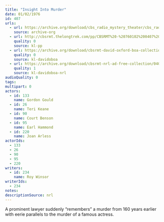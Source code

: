 ```yaml
---
title: "Insight Into Murder"
date: 01/02/1976
id: 407
urls: 
  - url: https://archive.org/download/cbs_radio_mystery_theater/cbs_radio_mystery_theater-0401-0450.zip/cbs_radio_mystery_theater-0401-0450%2Fcbsrmt_0407_insight_into_murder.mp3
    source: archive-org
  - url: http://cbsrmt.thelongtrek.com/pp/CBSRMT%20-%20760102%200407%20Insight%20into%20Murder_pp.mp3
    quality: 0
    source: kl-pp
  - url: https://archive.org/download/cbsrmt-david-oxford-boa-collection/CBSRMT-760102-0407-Insight-into-Murder-(128-44)_KIXI-{BoA}.mp3
    quality: 0
    source: kl-davidoboa
  - url: https://archive.org/download/cbsrmt-nrl-ad-free-collection/0407%20CBSRMT-760102-0407-Insight-into-Murder-(128-44)_KIXI-%7BBoA%7D%20(no%20ads).mp3
    quality: 1
    source: kl-davidoboa-nrl
audioQuality: 0
tags: 
multipart: 0
actors:  
  - id: 133
    name: Gordon Gould  
  - id: 26
    name: Teri Keane  
  - id: 90
    name: Court Benson  
  - id: 95
    name: Earl Hammond  
  - id: 220
    name: Joan Arless
actorIds:  
  - 133  
  - 26  
  - 90  
  - 95  
  - 220
writers:  
  - id: 234
    name: Roy Winsor
writerIds:  
  - 234
notes: 
descriptionSource: nrl
---
```

A prominent lawyer suddenly “remembers” a murder from 160 years earlier with eerie parallels to the murder of a famous actress.